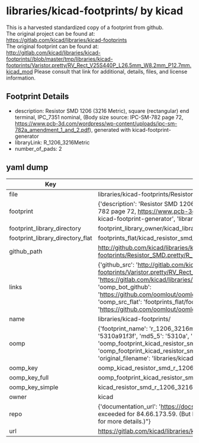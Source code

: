 # libraries/kicad-footprints/ by kicad  
This is a harvested standardized copy of a footprint from github.  
The original project can be found at:  
https://gitlab.com/kicad/libraries/kicad-footprints  
The original footprint can be found at:
http://gitlab.com/kicad/libraries/kicad-footprints//blob/master/tmp/libraries/kicad-footprints/Varistor.pretty/RV_Rect_V25S440P_L26.5mm_W8.2mm_P12.7mm.kicad_mod
Please consult that link for additional, details, files, and license information.  
## Footprint Details
* description: Resistor SMD 1206 (3216 Metric), square (rectangular) end terminal, IPC_7351 nominal, (Body size source: IPC-SM-782 page 72, https://www.pcb-3d.com/wordpress/wp-content/uploads/ipc-sm-782a_amendment_1_and_2.pdf), generated with kicad-footprint-generator  
* libraryLink: R_1206_3216Metric  
* number_of_pads: 2  
## yaml dump  
| Key | Value |  
| --- | --- |  
| file | libraries/kicad-footprints/Resistor_SMD.pretty/R_1206_3216Metric.kicad_mod |  
| footprint | {'description': 'Resistor SMD 1206 (3216 Metric), square (rectangular) end terminal, IPC_7351 nominal, (Body size source: IPC-SM-782 page 72, https://www.pcb-3d.com/wordpress/wp-content/uploads/ipc-sm-782a_amendment_1_and_2.pdf), generated with kicad-footprint-generator', 'libraryLink': 'R_1206_3216Metric', 'number_of_pads': 2} |  
| footprint_library_directory | footprint_library_owner/kicad_libraries/kicad-footprints/ |  
| footprint_library_directory_flat | footprints_flat/kicad_resistor_smd_r_1206_3216metric/working |  
| github_path | http://github.com/kicad/libraries/kicad-footprints//blob/master/tmp/libraries/kicad-footprints/Resistor_SMD.pretty/R_1206_3216Metric.kicad_mod |  
| links | {'github_src': 'http://gitlab.com/kicad/libraries/kicad-footprints//blob/master/tmp/libraries/kicad-footprints/Varistor.pretty/RV_Rect_V25S440P_L26.5mm_W8.2mm_P12.7mm.kicad_mod', 'github_src_repo': 'https://gitlab.com/kicad/libraries/kicad-footprints', 'oomp_bot': 'footprints/kicad_resistor_smd_r_1206_3216metric/working', 'oomp_bot_github': 'https://github.com/oomlout/oomlout_oomp_footprint_bot/tree/main/footprints/kicad_resistor_smd_r_1206_3216metric/working', 'oomp_src_flat': 'footprints_flat/footprints_flat/kicad_resistor_smd_r_1206_3216metric/working', 'oomp_src_flat_github': 'https://github.com/oomlout/oomlout_oomp_footprint_src/tree/main/footprints_flat/kicad_resistor_smd_r_1206_3216metric/working'} |  
| name | libraries/kicad-footprints/ |  
| oomp | {'footprint_name': 'r_1206_3216metric', 'library_name': 'resistor_smd', 'md5': '5310a91f3f5f3058e8ac2734959b8102', 'md5_10': '5310a91f3f', 'md5_5': '5310a', 'md5_6': '5310a9', 'oomp_key': 'oomp_kicad_resistor_smd_r_1206_3216metric', 'oomp_key_extra': 'oomp_footprint_kicad_resistor_smd_r_1206_3216metric', 'oomp_key_full': 'oomp_footprint_kicad_resistor_smd_r_1206_3216metric_5310a9', 'oomp_key_simple': 'kicad_resistor_smd_r_1206_3216metric', 'original_filename': 'libraries/kicad-footprints/Resistor_SMD.pretty/R_1206_3216Metric.kicad_mod', 'owner_name': 'kicad'} |  
| oomp_key | oomp_kicad_resistor_smd_r_1206_3216metric |  
| oomp_key_full | oomp_footprint_kicad_resistor_smd_r_1206_3216metric |  
| oomp_key_simple | kicad_resistor_smd_r_1206_3216metric |  
| owner | kicad |  
| repo | {'documentation_url': 'https://docs.github.com/rest/overview/resources-in-the-rest-api#rate-limiting', 'message': "API rate limit exceeded for 84.66.173.59. (But here's the good news: Authenticated requests get a higher rate limit. Check out the documentation for more details.)"} |  
| url | https://gitlab.com/kicad/libraries/kicad-footprints |  

